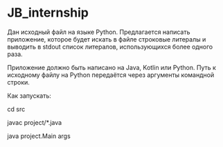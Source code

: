 # JB_internship

Дан исходный файл на языке Python. 
Предлагается написать приложение, которое будет искать в файле строковые литералы 
и выводить в stdout список литералов, использующихся более одного раза.

Приложение должно быть написано на Java, Kotlin или Python. 
Путь к исходному файлу на Python передаётся через аргументы командной строки.

Как запускать:

  cd src
  
  javac project/*.java

  java project.Main args
 
